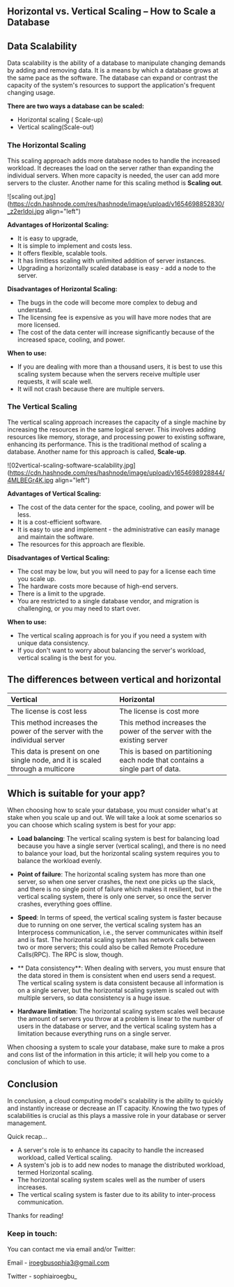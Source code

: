 ## Horizontal vs. Vertical Scaling – How to Scale a Database

## Data Scalability

Data scalability is the ability of a database to manipulate changing demands by adding and removing data. It is a means by which a database grows at the same pace as the software. The database can expand or contrast the capacity of the system's resources to support the application's frequent changing usage.  

**There are two ways a database can be scaled:**
- Horizontal scaling ( Scale-up)
- Vertical scaling(Scale-out)

### The Horizontal Scaling
This scaling approach adds more database nodes to handle the increased workload. It decreases the load on the server rather than expanding the individual servers. When more capacity is needed, the user can add more servers to the cluster. Another name for this scaling method is **Scaling out**. 



![scaling out.jpg](https://cdn.hashnode.com/res/hashnode/image/upload/v1654698852830/_z2erldoi.jpg align="left")

**Advantages of Horizontal Scaling:**
- It is easy to upgrade,
- It is simple to implement and costs less. 
- It offers flexible, scalable tools. 
- It has limitless scaling with unlimited addition of server instances.
- Upgrading a horizontally scaled database is easy - add a node to the server. 

**Disadvantages of Horizontal Scaling:**
- The bugs in the code will become more complex to debug and understand.
- The licensing fee is expensive as you will have more nodes that are more licensed.
- The cost of the data center will increase significantly because of the increased space, cooling, and power.

**When to use:**
- If you are dealing with more than a thousand users, it is best to use this scaling system because when the servers receive multiple user requests, it will scale well.
- It will not crash because there are multiple servers.


### The Vertical Scaling
The vertical scaling approach increases the capacity of a single machine by increasing the resources in the same logical server. This involves adding resources like memory, storage, and processing power to existing software, enhancing its performance. This is the traditional method of scaling a database. Another name for this approach is called, **Scale-up**.


![02vertical-scaling-software-scalability.jpg](https://cdn.hashnode.com/res/hashnode/image/upload/v1654698928844/4MLBEGr4K.jpg align="left")


**Advantages of Vertical Scaling:**
- The cost of the data center for the space, cooling, and power will be less.
- It is a cost-efficient software. 
- It is easy to use and implement - the administrative can easily manage and maintain the software.
- The resources for this approach are flexible.

**Disadvantages of Vertical Scaling:**
- The cost may be low, but you will need to pay for a license each time you scale up.
- The hardware costs more because of high-end servers.
- There is a limit to the upgrade.  
- You are restricted to a single database vendor, and migration is challenging, or you may need to start over. 

**When to use:**
- The vertical scaling approach is for you if you need a system with unique data consistency.
- If you don't want to worry about balancing the server's workload, vertical scaling is the best for you. 

## The differences between vertical and horizontal

| Vertical | Horizontal |
|:----------|:--------|
|The license is cost less| The license is cost more|
|This method increases the power of the server with the individual server| This method increases the power of the server with the existing server 
| This data is present on one single node, and it is scaled through a multicore | This is based on partitioning each node that contains a single part of data.

## Which is suitable for your app?
When choosing how to scale your database, you must consider what's at stake when you scale up and out. We will take a look at some scenarios so you can choose which scaling system is best for your app:

- **Load balancing**: The vertical scaling system is best for balancing load because you have a single server (vertical scaling), and there is no need to balance your load, but the horizontal scaling system requires you to balance the workload evenly.

- **Point of failure**: The horizontal scaling system has more than one server, so when one server crashes, the next one picks up the slack, and there is no single point of failure which makes it resilient, but in the vertical scaling system, there is only one server, so once the server crashes, everything goes offline.  

- **Speed**:  In terms of speed, the vertical scaling system is faster because due to running on one server, the vertical scaling system has an Interprocess communication, i.e., the server communicates within itself and is fast. The horizontal scaling system has network calls between two or more servers; this could also be called Remote Procedure Calls(RPC). The RPC is slow, though.

- ** Data consistency**: When dealing with servers, you must ensure that the data stored in them is consistent when end users send a request. The vertical scaling system is data consistent because all information is on a single server, but the horizontal scaling system is scaled out with multiple servers, so data consistency is a huge issue. 

- **Hardware limitation**: The horizontal scaling system scales well because the amount of servers you throw at a problem is linear to the number of users in the database or server, and the vertical scaling system has a limitation because everything runs on a single server.

When choosing a system to scale your database, make sure to make a pros and cons list of the information in this article; it will help you come to a conclusion of which to use. 

## Conclusion

In conclusion, a cloud computing model's scalability is the ability to quickly and instantly increase or decrease an IT capacity. 
Knowing the two types of scalabilities is crucial as this plays a massive role in your database or server management. 

Quick recap...
- A server's role is to enhance its capacity to handle the increased workload, called Vertical scaling.
- A system's job is to add new nodes to manage the distributed workload, termed Horizontal scaling. 
- The horizontal scaling system scales well as the number of users increases. 
- The vertical scaling system is faster due to its ability to inter-process communication. 

Thanks for reading! 

### Keep in touch:
You can contact me via email and/or Twitter:

Email - iroegbusophia3@gmail.com

Twitter - sophiairoegbu_




























